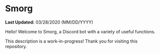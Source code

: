 # Smorg
**Last Updated:** 03/28/2020 (MM/DD/YYYY)

Hello! Welcome to Smorg, a Discord bot with a variety of useful functions.

This description is a work-in-progress! Thank you for visiting this repository.